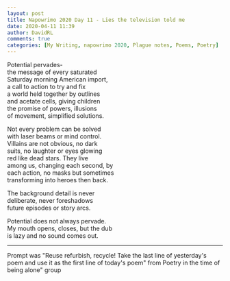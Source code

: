 ```yaml
---  
layout: post  
title: Napowrimo 2020 Day 11 - Lies the television told me  
date: 2020-04-11 11:39  
author: DavidRL  
comments: true  
categories: [My Writing, napowrimo 2020, Plague notes, Poems, Poetry]  
---  
```

Potential pervades-  
the message of every saturated  
Saturday morning American import,  
a call to action to try and fix  
a world held together by outlines  
and acetate cells, giving children  
the promise of powers, illusions  
of movement, simplified solutions.  
  
Not every problem can be solved  
with laser beams or mind control.  
Villains are not obvious, no dark  
suits, no laughter or eyes glowing  
red like dead stars. They live  
among us, changing each second, by  
each action, no masks but sometimes  
transforming into heroes then back.  
  
The background detail is never  
deliberate, never foreshadows  
future episodes or story arcs.  
  
Potential does not always pervade.  
My mouth opens, closes, but the dub  
is lazy and no sound comes out.  
  
***  
  
Prompt was "Reuse  refurbish, recycle! Take the last line of yesterday's poem and use it as the first line of today's  poem" from Poetry in the time of being alone" group  
  